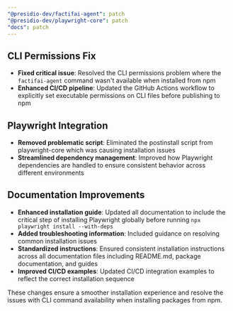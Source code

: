 ```yaml
---
"@presidio-dev/factifai-agent": patch
"@presidio-dev/playwright-core": patch
"docs": patch
---
```


## CLI Permissions Fix

- **Fixed critical issue**: Resolved the CLI permissions problem where the `factifai-agent` command wasn't available when installed from npm
- **Enhanced CI/CD pipeline**: Updated the GitHub Actions workflow to explicitly set executable permissions on CLI files before publishing to npm

## Playwright Integration

- **Removed problematic script**: Eliminated the postinstall script from playwright-core which was causing installation issues
- **Streamlined dependency management**: Improved how Playwright dependencies are handled to ensure consistent behavior across different environments

## Documentation Improvements

- **Enhanced installation guide**: Updated all documentation to include the critical step of installing Playwright globally before running `npx playwright install --with-deps`
- **Added troubleshooting information**: Included guidance on resolving common installation issues
- **Standardized instructions**: Ensured consistent installation instructions across all documentation files including README.md, package documentation, and guides
- **Improved CI/CD examples**: Updated CI/CD integration examples to reflect the correct installation sequence

These changes ensure a smoother installation experience and resolve the issues with CLI command availability when installing packages from npm.
